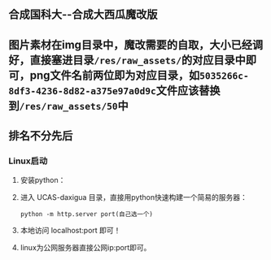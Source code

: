 ## 合成国科大--合成大西瓜魔改版
## 图片素材在img目录中，魔改需要的自取，大小已经调好，直接塞进目录`/res/raw_assets/`的对应目录中即可，png文件名前两位即为对应目录，如`5035266c-8df3-4236-8d82-a375e97a0d9c`文件应该替换到`/res/raw_assets/50`中
## 排名不分先后


### Linux启动

1. 安装python：

2. 进入 UCAS-daxigua 目录，直接用python快速构建一个简易的服务器：

    ```shell
    python -m http.server port(自己选一个)
    ```
   
3. 本地访问 localhost:port 即可！

4. linux为公网服务器直接公网ip:port即可。

